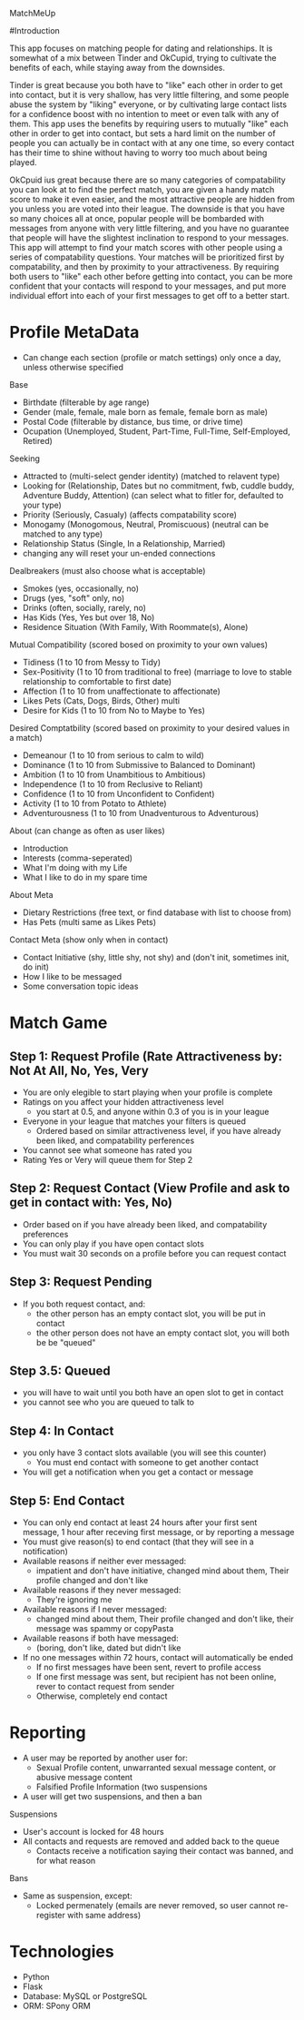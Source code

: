 MatchMeUp

#Introduction

This app focuses on matching people for dating and relationships.  It is somewhat of a mix between Tinder and OkCupid, trying to cultivate the benefits of each, while staying away from the downsides.

Tinder is great because you both have to "like" each other in order to get into contact, but it is very shallow, has very little filtering, and some people abuse the system by "liking" everyone, or by cultivating large contact lists for a confidence boost with no intention to meet or even talk with any of them.  This app uses the benefits by requiring users to mutually "like" each other in order to get into contact, but sets a hard limit on the number of people you can actually be in contact with at any one time, so every contact has their time to shine without having to worry too much about being played.

OkCpuid ius great because there are so many categories of compatability you can look at to find the perfect match, you are given a handy match score to make it even easier, and the most attractive people are hidden from you unless you are voted into their league.  The downside is that you have so many choices all at once, popular people will be bombarded with messages from anyone with very little filtering, and you have no guarantee that people will have the slightest inclination to respond to your messages.  This app will attempt to find your match scores with other people using a series of compatability questions.  Your matches will be prioritized first by compatability, and then by proximity to your attractiveness.  By requiring both users to "like" each other before getting into contact, you can be more confident that your contacts will respond to your messages, and put more individual effort into each of your first messages to get off to a better start.

# Profile MetaData
- Can change each section (profile or match settings) only once a day, unless otherwise specified

Base
- Birthdate (filterable by age range)
- Gender (male, female, male born as female, female born as male)
- Postal Code (filterable by distance, bus time, or drive time)
- Ocupation (Unemployed, Student, Part-Time, Full-Time, Self-Employed, Retired)

Seeking
- Attracted to (multi-select gender identity) (matched to relavent type)
- Looking for (Relationship, Dates but no commitment, fwb, cuddle buddy, Adventure Buddy, Attention) (can select what to fitler for, defaulted to your type)
- Priority (Seriously, Casualy) (affects compatability score)
- Monogamy (Monogomous, Neutral, Promiscuous) (neutral can be matched to any type)
- Relationship Status (Single, In a Relationship, Married)
- changing any will reset your un-ended connections

Dealbreakers (must also choose what is acceptable)
- Smokes (yes, occasionally, no)
- Drugs (yes, "soft" only, no)
- Drinks (often, socially, rarely, no)
- Has Kids (Yes, Yes but over 18, No)
- Residence Situation (With Family, With Roommate(s), Alone)

Mutual Compatibility (scored bosed on proximity to your own values)
- Tidiness (1 to 10 from Messy to Tidy)
- Sex-Positivity (1 to 10 from traditional to free) (marriage to love to stable relationship to comfortable to first date)
- Affection (1 to 10 from unaffectionate to affectionate)
- Likes Pets (Cats, Dogs, Birds, Other) multi
- Desire for Kids (1 to 10 from No to Maybe to Yes)

Desired Comptatbility (scored based on proximity to your desired values in a match)
- Demeanour (1 to 10 from serious to calm to wild)
- Dominance (1 to 10 from Submissive to Balanced to Dominant)
- Ambition (1 to 10 from Unambitious to Ambitious)
- Independence (1 to 10 from Reclusive to Reliant)
- Confidence (1 to 10 from Unconfident to Confident)
- Activity (1 to 10 from Potato to Athlete)
- Adventurousness (1 to 10 from Unadventurous to Adventurous)

About (can change as often as user likes)
- Introduction
- Interests (comma-seperated)
- What I'm doing with my Life
- What I like to do in my spare time

About Meta
- Dietary Restrictions (free text, or find database with list to choose from)
- Has Pets (multi same as Likes Pets) 

Contact Meta (show only when in contact)
- Contact Initiative (shy, little shy, not shy) and (don't init, sometimes init, do init)
- How I like to be messaged
- Some conversation topic ideas

# Match Game

## Step 1: Request Profile (Rate Attractiveness by: Not At All, No, Yes, Very
  - You are only elegible to start playing when your profile is complete
  - Ratings on you affect your hidden attractiveness level
    - you start at 0.5, and anyone within 0.3 of you is in your league
  - Everyone in your league that matches your filters is queued
    - Ordered based on similar attractiveness level, if you have already been liked, and compatability perferences 
  - You cannot see what someone has rated you
  - Rating Yes or Very will queue them for Step 2
## Step 2: Request Contact (View Profile and ask to get in contact with: Yes, No)
  - Order based on if you have already been liked, and compatability preferences
  - You can only play if you have open contact slots
  - You must wait 30 seconds on a profile before you can request contact
## Step 3: Request Pending
  - If you both request contact, and:
     - the other person has an empty contact slot, you will be put in contact
     - the other person does not have an empty contact slot, you will both be be "queued"
## Step 3.5: Queued
  - you will have to wait until you both have an open slot to get in contact
  - you cannot see who you are queued to talk to
## Step 4: In Contact
  - you only have 3 contact slots available (you will see this counter)
    - You must end contact with someone to get another contact
  - You will get a notification when you get a contact or message
## Step 5: End Contact
  - You can only end contact at least 24 hours after your first sent message, 1 hour after receving first message, or by reporting a message
  - You must give reason(s) to end contact (that they will see in a notification)
  - Available reasons if neither ever messaged:
    - impatient and don't have initiative, changed mind about them, Their profile changed and don't like
  - Available reasons if they never messaged:
    - They're ignoring me
  - Available reasons if I never messaged:
    - changed mind about them, Their profile changed and don't like, their message was spammy or copyPasta
  - Available reasons if both have messaged:
    - (boring, don't like, dated but didn't like
  - If no one messages within 72 hours, contact will automatically be ended
    - If no first messages have been sent, revert to profile access
    - If one first message was sent, but recipient has not been online, rever to contact request from sender
    - Otherwise, completely end contact
  

# Reporting
- A user may be reported by another user for:
  - Sexual Profile content, unwarranted sexual message content, or abusive message content
  - Falsified Profile Information (two suspensions
- A user will get two suspensions, and then a ban

Suspensions
  - User's account is locked for 48 hours
  - All contacts and requests are removed and added back to the queue
    - Contacts receive a notification saying their contact was banned, and for what reason

Bans
  - Same as suspension, except:
    - Locked permenately (emails are never removed, so user cannot re-register with same address)

  
  
# Technologies
- Python
- Flask
- Database: MySQL or PostgreSQL
- ORM: SPony ORM
  
